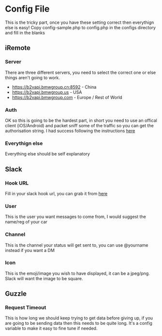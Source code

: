 # Config File
This is the tricky part, once you have these setting correct then everythign else is easy!
Copy config-sample.php to config.php in the configs directory and fill in the blanks
	
## iRemote	
### Server
There are three different servers, you need to select the correct one or else things aren't going to work.
* https://b2vapi.bmwgroup.cn:8592 - China
* https://b2vapi.bmwgroup.us - USA
* https://b2vapi.bmwgroup.com - Europe / Rest of World

### Auth
OK so this is going to be the hardest part, in short you need to use an offical client (iOS/Android) and packet sniff some of the traffic so you can get the authorisation string. I had success following the instructions [here](https://shkspr.mobi/blog/2015/11/reverse-engineering-the-bmw-i3-api/)

### Everythign else
Everything else should be self explanatory


## Slack

### Hook URL
Fill in your slack hook url, you can grab it from [here](https://api.slack.com/tokens)

### User
This is the user you want messages to come from, I would suggest the name/reg of your car

### Channel
This is the channel your status will get sent to, you can use @yourname instead if you want a DM

### Icon
This is the emoji/image you wish to have displayed, it can be a jpeg/png. Slack will want the image to be square.


## Guzzle

### Request Timeout
This is how long we should keep trying to get data before giving up, if you are going to be sending data then this needs to be quite long.
It's a config variable to make it easy to fine tune if needed.